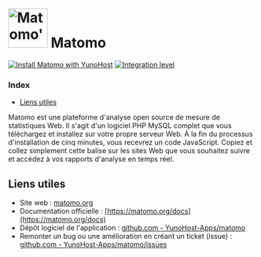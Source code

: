 # <img src="/images/matomo_logo.png" height="80px" alt="Matomo's logo"> Matomo

[![Install Matomo with YunoHost](https://install-app.yunohost.org/install-with-yunohost.svg)](https://install-app.yunohost.org/?app=matomo) [![Integration level](https://dash.yunohost.org/integration/matomo.svg)](https://dash.yunohost.org/appci/app/matomo)

### Index

- [Liens utiles](#liens-utiles)

Matomo est une plateforme d'analyse open source de mesure de statistiques Web. Il s'agit d'un logiciel PHP MySQL complet que vous téléchargez et installez sur votre propre serveur Web. À la fin du processus d'installation de cinq minutes, vous recevrez un code JavaScript. Copiez et collez simplement cette balise sur les sites Web que vous souhaitez suivre et accédez à vos rapports d'analyse en temps réel.

## Liens utiles

+ Site web : [matomo.org](https://matomo.org)
+ Documentation officielle : [https://matomo.org/docs](https://matomo.org/docs)
+ Dépôt logiciel de l'application : [github.com - YunoHost-Apps/matomo](https://github.com/YunoHost-Apps/matomo_ynh)
+ Remonter un bug ou une amélioration en créant un ticket (issue) : [github.com - YunoHost-Apps/matomo/issues](https://github.com/YunoHost-Apps/matomo_ynh/issues)

